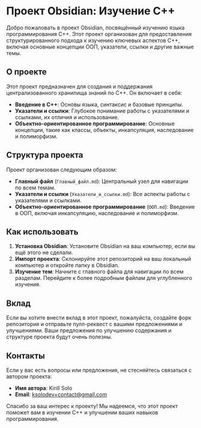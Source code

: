 # Проект Obsidian: Изучение C++

Добро пожаловать в проект Obsidian, посвящённый изучению языка программирования C++. Этот проект организован для предоставления структурированного подхода к изучению ключевых аспектов C++, включая основные концепции ООП, указатели, ссылки и другие важные темы.

## О проекте

Этот проект предназначен для создания и поддержания централизованного хранилища знаний по C++. Он включает в себя:

- **Введение в C++**: Основы языка, синтаксис и базовые принципы.
- **Указатели и ссылки**: Глубокое понимание работы с указателями и ссылками, их отличия и использование.
- **Объектно-ориентированное программирование**: Основные концепции, такие как классы, объекты, инкапсуляция, наследование и полиморфизм.

## Структура проекта

Проект организован следующим образом:

- **Главный файл** (`Главный_файл.md`): Центральный узел для навигации по всем темам.
- **Указатели и ссылки** (`Указатели_и_ссылки.md`): Все аспекты работы с указателями и ссылками.
- **Объектно-ориентированное программирование** (`ООП.md`): Введение в ООП, включая инкапсуляцию, наследование и полиморфизм.

## Как использовать

1. **Установка Obsidian**: Установите Obsidian на ваш компьютер, если вы ещё этого не сделали.
2. **Импорт проекта**: Склонируйте этот репозиторий на ваш локальный компьютер и откройте папку в Obsidian.
3. **Изучение тем**: Начните с главного файла для навигации по всем разделам. Перейдите к более подробным файлам для углубленного изучения.

## Вклад

Если вы хотите внести вклад в этот проект, пожалуйста, создайте форк репозитория и отправьте пулл-реквест с вашими предложениями и улучшениями. Ваши предложения по улучшению содержания и структуре проекта будут очень полезны.

## Контакты

Если у вас есть вопросы или предложения, не стесняйтесь связаться с автором проекта:

- **Имя автора**: Kirill Solo
- **Email**: ksolodev+contact@gmail.com

Спасибо за ваш интерес к проекту! Мы надеемся, что этот проект поможет вам в изучении C++ и улучшении ваших навыков программирования.

